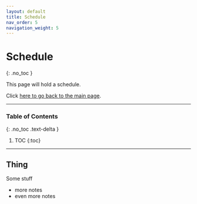 ```yaml
---
layout: default
title: Schedule
nav_order: 5
navigation_weight: 5
---
```


# Schedule
{: .no_toc }

This page will hold a schedule.

Click [here to go back to the main page](../).

---

### Table of Contents
{: .no_toc .text-delta }

1. TOC
{:toc}

---
## Thing

Some stuff
- more notes
- even more notes
